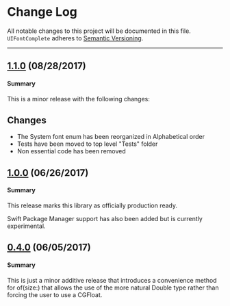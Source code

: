 # Change Log

All notable changes to this project will be documented in this file.
`UIFontComplete` adheres to [Semantic Versioning](http://semver.org/).

--- 

## [1.1.0](https://github.com/Nirma/UIFontComplete/releases/tag/1.1.0) (08/28/2017)

#### Summary
This is a minor release with the following changes:

## Changes
- The System font enum has been reorganized in Alphabetical order
- Tests have been moved to top level "Tests" folder
- Non essential code has been removed

## [1.0.0](https://github.com/Nirma/UIFontComplete/releases/tag/1.0.0) (06/26/2017)

#### Summary
This release marks this library as officially production ready.

Swift Package Manager support has also been added but is currently experimental.

## [0.4.0](https://github.com/Nirma/UIFontComplete/releases/tag/0.4.0) (06/05/2017)

#### Summary

This is just a minor additive release that introduces a convenience method for of(size:) that allows the use of the more natural Double type rather than forcing the user to use a CGFloat. 



